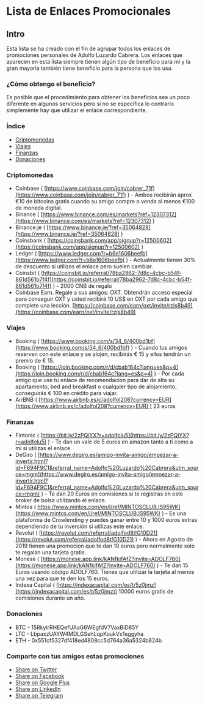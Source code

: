 # Lista de Enlaces Promocionales 

## Intro

Esta lista se ha creado con el fin de agrupar todos los enlaces de promociones personales de Adolfo Luzardo Cabrera. 
Los enlaces que aparecen en esta lista siempre tienen algún tipo de beneficio para mi y la gran mayoría también tiene beneficio para la persona que los usa. 

### ¿Cómo obtengo el beneficio?

Es posible que el procedimiento para obtener los beneficios sea un poco diferente en algunos servicios pero si no se especifica lo contrario simplemente hay que utilizar el enlace correspondiente.

### Índice

* [Criptomonedas](#criptomonedas)
* [Viajes](#viajes)
* [Finanzas](#finanzas)
* [Donaciones](#donaciones)

### Criptomonedas

* Coinbase ( [https://www.coinbase.com/join/cabrer_71f](https://www.coinbase.com/join/cabrer_71f) ) - Ambos recibirán aprox €10 de bitcoins gratis cuando su amigo compre o venda al menos €100 de moneda digital. 
* Binance ( [https://www.binance.com/es/markets?ref=12307312](https://www.binance.com/es/markets?ref=12307312) ) 
* Binance.je ( [https://www.binance.je/?ref=35064828](https://www.binance.je/?ref=35064828) )
* Coinsbank ( [https://coinsbank.com/app/signup?r=12500602](https://coinsbank.com/app/signup?r=12500602) )
* Ledger ( [https://www.ledger.com?r=b6e1606beefb](https://www.ledger.com?r=b6e1606beefb) ) - Actualmente tienen 30% de descuento si utilizas el enlace pero suelen cambiar.
* Coinsbit ( [https://coinsbit.io/referral/78ba2962-7d8c-4cbc-b54f-861d561b7f4f](https://coinsbit.io/referral/78ba2962-7d8c-4cbc-b54f-861d561b7f4f) ) - 2000 CNB de regalo
* Coinbase Earn. Regale a sus amigos: OXT. Obtendrán acceso especial para conseguir OXT y usted recibirá 10 US$ en OXT por cada amigo que complete una lección. [https://coinbase.com/earn/oxt/invite/rzjs8b49](https://coinbase.com/earn/oxt/invite/rzjs8b49)


### Viajes

* Booking ( [https://www.booking.com/s/34_6/400bd1bf](https://www.booking.com/s/34_6/400bd1bf) ) - Cuando tus amigos reserven con este enlace y se alojen, recibirás € 15 y ellos tendrán un premio de € 15.
* Booking ( [https://join.booking.com/r/d/cbab164c?lang=es&p=4](https://join.booking.com/r/d/cbab164c?lang=es&p=4) ) - Por cada amigo que use tu enlace de recomendación para dar de alta su apartamento, bed and breakfast o cualquier tipo de alojamiento, conseguirás € 100 en crédito para viajar.
* AirBNB ( [https://www.airbnb.es/c/adolfol208?currency=EUR](https://www.airbnb.es/c/adolfol208?currency=EUR) ) 23 euros


### Finanzas

* Fintonic ( [https://bit.ly/2zPQiYX?r=adolfolu5](https://bit.ly/2zPQiYX?r=adolfolu5) ) - Te dan un vale de 5 euros en amazon tanto a tí como a mí si utilizas el enlace.
* DeGiro ( [https://www.degiro.es/amigo-invita-amigo/empezar-a-invertir.html?id=F694F9C1&referral_name=Adolfo%20Luzardo%20Cabrera&utm_source=mgm](https://www.degiro.es/amigo-invita-amigo/empezar-a-invertir.html?id=F694F9C1&referral_name=Adolfo%20Luzardo%20Cabrera&utm_source=mgm) ) - Te dan 20 Euros en comisiones si te registras en este broker de bolsa utilizando el enlace.
* Mintos ( https://www.mintos.com/en/l/ref/MINTOSCLUB.IS95WK](https://www.mintos.com/en/l/ref/MINTOSCLUB.IS95WK) ) - Es una plataforma de Crowlending y puedes ganar entre 10 y 1000 euros extras dependiendo de tu inversión si utilizas este enlace.
* Revolut ( [https://revolut.com/referral/adolfod8t!G10D21](https://revolut.com/referral/adolfod8t!G10D21) ) - Ahora en Agosto de 2019 tienen una promocion que te dan 10 euros pero normalmente solo te regalan una tarjeta gratis.
* Monese ( [https://monese.app.link/kANfkifAfZ?invite=ADOLF760](https://monese.app.link/kANfkifAfZ?invite=ADOLF760) ) - Te dan 15 Euros usando código ADOLF760. Tienes que utilizar la tarjeta al menos una vez para que te den los 15 euros.
* Indexa Capital ( [https://indexacapital.com/es/t/5z0jmz](https://indexacapital.com/es/t/5z0jmz)) 10000 euros gratis de comisiones durante un año.


### Donaciones

* BTC - 15RkyirRHEQefUAaG6WEgfdV7VaxBiD85Y
* LTC - LbpaxzUAYW4MDLGSehLqpKoukVx1eggyha
* ETH - 0x551cf5327df418ed4808cc5d764a36a5324b824b

### Comparte con tus amigos estas promociones
+ [Share on Twitter](https://twitter.com/intent/tweet?text=https://aluzardo.github.io/promociones/%0AEnlaces%20Promocionales%20de%20Adolfo)
+ [Share on Facebook](http://www.facebook.com/sharer/sharer.php?s=100&p[url]=https://aluzardo.github.io/promociones/&p[images][0]=&p[title]=Enlaces%20Promocionales%20de%20Adolfo&p[summary]=)
+ [Share on Google Plus](https://plus.google.com/share?url=https://aluzardo.github.io/promociones/)
+ [Share on LinkedIn](http://www.linkedin.com/shareArticle?mini=true&url=https://aluzardo.github.io/promociones/&title=Enlaces%20Promocionales%20de%20Adolfo&summary=&source=)
+ [Share on Telegram](https://t.me/share/url?url=https://aluzardo.github.io/promociones/)
